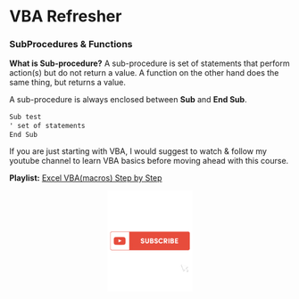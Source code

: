 # VBA Refresher

### SubProcedures & Functions

**What is Sub-procedure?**
A sub-procedure is set of statements that perform action(s) but do not return a value. A function on the other hand does the same thing, but returns a value.

A sub-procedure is always enclosed between **Sub** and **End Sub**.

```
Sub test
' set of statements
End Sub
```

If you are just starting with VBA, I would suggest to watch & follow my youtube channel to learn VBA basics before moving ahead with this course.

**Playlist:** [Excel VBA(macros) Step by Step](https://www.youtube.com/watch?v=hPrfOYBDGs8&list=PL1R_HJw0CDYIXDfzAR_fVUPfiB35okm93)

<p align="center">
<a href="https://www.youtube.com/c/xtremeexcel?sub_confirmation=1"><img src="../images/giphy.gif" width="30%" height="30%"></a>
</p>


